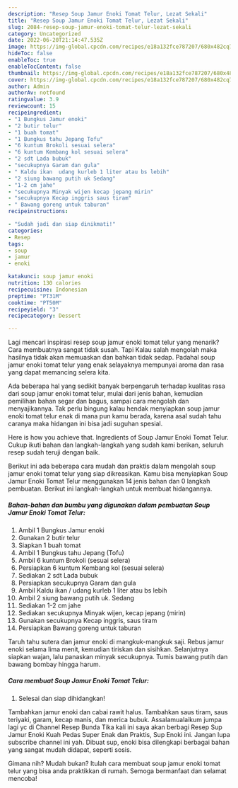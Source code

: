 ```yaml
---
description: "Resep Soup Jamur Enoki Tomat Telur, Lezat Sekali"
title: "Resep Soup Jamur Enoki Tomat Telur, Lezat Sekali"
slug: 2084-resep-soup-jamur-enoki-tomat-telur-lezat-sekali
category: Uncategorized
date: 2022-06-20T21:14:47.535Z
image: https://img-global.cpcdn.com/recipes/e18a132fce787207/680x482cq70/soup-jamur-enoki-tomat-telur-foto-resep-utama.jpg
hideToc: false
enableToc: true
enableTocContent: false
thumbnail: https://img-global.cpcdn.com/recipes/e18a132fce787207/680x482cq70/soup-jamur-enoki-tomat-telur-foto-resep-utama.jpg
cover: https://img-global.cpcdn.com/recipes/e18a132fce787207/680x482cq70/soup-jamur-enoki-tomat-telur-foto-resep-utama.jpg
author: Admin
authorAv: notfound
ratingvalue: 3.9
reviewcount: 15
recipeingredient:
- "1 Bungkus Jamur enoki"
- "2 butir telur"
- "1 buah tomat"
- "1 Bungkus tahu Jepang Tofu"
- "6 kuntum Brokoli sesuai selera"
- "6 kuntum Kembang kol sesuai selera"
- "2 sdt Lada bubuk"
- "secukupnya Garam dan gula"
- " Kaldu ikan  udang kurleb 1 liter atau bs lebih"
- "2 siung bawang putih uk Sedang"
- "1-2 cm jahe"
- "secukupnya Minyak wijen kecap jepang mirin"
- "secukupnya Kecap inggris saus tiram"
- " Bawang goreng untuk taburan"
recipeinstructions:

- "Sudah jadi dan siap dinikmati!"
categories:
- Resep
tags:
- soup
- jamur
- enoki

katakunci: soup jamur enoki 
nutrition: 130 calories
recipecuisine: Indonesian
preptime: "PT31M"
cooktime: "PT50M"
recipeyield: "3"
recipecategory: Dessert

---
```



Lagi mencari inspirasi resep soup jamur enoki tomat telur yang menarik? Cara membuatnya sangat tidak susah. Tapi Kalau salah mengolah maka hasilnya tidak akan memuaskan dan bahkan tidak sedap. Padahal soup jamur enoki tomat telur yang enak selayaknya mempunyai aroma dan rasa yang dapat memancing selera kita.


Ada beberapa hal yang sedikit banyak berpengaruh terhadap kualitas rasa dari soup jamur enoki tomat telur, mulai dari jenis bahan, kemudian pemilihan bahan segar dan bagus, sampai cara mengolah dan menyajikannya. Tak perlu bingung kalau hendak menyiapkan soup jamur enoki tomat telur enak di mana pun kamu berada, karena asal sudah tahu caranya maka hidangan ini bisa jadi suguhan spesial.

Here is how you achieve that. Ingredients of Soup Jamur Enoki Tomat Telur. Cukup ikuti bahan dan langkah-langkah yang sudah kami berikan, seluruh resep sudah teruji dengan baik.


Berikut ini ada beberapa cara mudah dan praktis dalam mengolah soup jamur enoki tomat telur yang siap dikreasikan. Kamu bisa menyiapkan Soup Jamur Enoki Tomat Telur menggunakan 14 jenis bahan dan 0 langkah pembuatan. Berikut ini langkah-langkah untuk membuat hidangannya.

<!--inarticleads1-->

##### Bahan-bahan dan bumbu yang digunakan dalam pembuatan Soup Jamur Enoki Tomat Telur:

1. Ambil 1 Bungkus Jamur enoki
1. Gunakan 2 butir telur
1. Siapkan 1 buah tomat
1. Ambil 1 Bungkus tahu Jepang (Tofu)
1. Ambil 6 kuntum Brokoli (sesuai selera)
1. Persiapkan 6 kuntum Kembang kol (sesuai selera)
1. Sediakan 2 sdt Lada bubuk
1. Persiapkan secukupnya Garam dan gula
1. Ambil  Kaldu ikan / udang kurleb 1 liter atau bs lebih
1. Ambil 2 siung bawang putih uk. Sedang
1. Sediakan 1-2 cm jahe
1. Sediakan secukupnya Minyak wijen, kecap jepang (mirin)
1. Gunakan secukupnya Kecap inggris, saus tiram
1. Persiapkan  Bawang goreng untuk taburan


Taruh tahu sutera dan jamur enoki di mangkuk-mangkuk saji. Rebus jamur enoki selama lima menit, kemudian tiriskan dan sisihkan. Selanjutnya siapkan wajan, lalu panaskan minyak secukupnya. Tumis bawang putih dan bawang bombay hingga harum. 

<!--inarticleads2-->

##### Cara membuat Soup Jamur Enoki Tomat Telur:


1. Selesai dan siap dihidangkan!

Tambahkan jamur enoki dan cabai rawit halus. Tambahkan saus tiram, saus teriyaki, garam, kecap manis, dan merica bubuk. Assalamualaikum jumpa lagi yc di Channel Resep Bunda Tika kali ini saya akan berbagi Resep Sup Jamur Enoki Kuah Pedas Super Enak dan Praktis, Sup Enoki ini. Jangan lupa subscribe channel ini yah. Dibuat sup, enoki bisa dilengkapi berbagai bahan yang sangat mudah didapat, seperti sosis. 

Gimana nih? Mudah bukan? Itulah cara membuat soup jamur enoki tomat telur yang bisa anda praktikkan di rumah. Semoga bermanfaat dan selamat mencoba!
